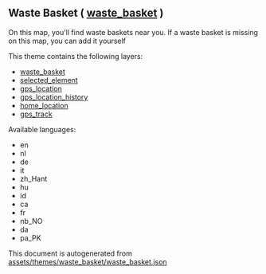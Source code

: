 [//]: # (WARNING: this file is automatically generated. Please find the sources at the bottom and edit those sources)

 Waste Basket ( [waste_basket](https://mapcomplete.osm.be/waste_basket) ) 
--------------------------------------------------------------------------



On this map, you'll find waste baskets near you. If a waste basket is missing on this map, you can add it yourself

This theme contains the following layers:



  - [waste_basket](../Layers/waste_basket.md)
  - [selected_element](../Layers/selected_element.md)
  - [gps_location](../Layers/gps_location.md)
  - [gps_location_history](../Layers/gps_location_history.md)
  - [home_location](../Layers/home_location.md)
  - [gps_track](../Layers/gps_track.md)


Available languages:



  - en
  - nl
  - de
  - it
  - zh_Hant
  - hu
  - id
  - ca
  - fr
  - nb_NO
  - da
  - pa_PK
 

This document is autogenerated from [assets/themes/waste_basket/waste_basket.json](https://github.com/pietervdvn/MapComplete/blob/develop/assets/themes/waste_basket/waste_basket.json)
